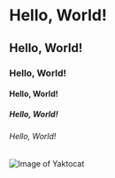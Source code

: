# Hello, World!
## Hello, World!
### Hello, World!
#### Hello, World!
##### Hello, World!
###### Hello, World!

<img src="https://octodex.github.com/images/yaktocat.png" alt="Image of Yaktocat">
